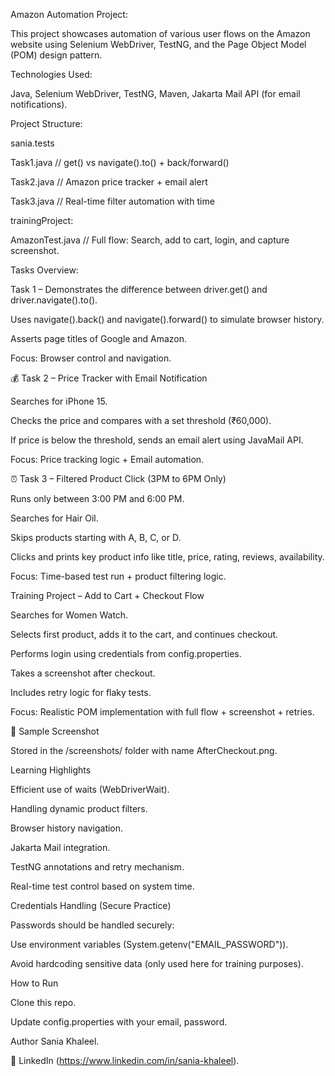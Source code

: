 Amazon Automation Project:

This project showcases automation of various user flows on the Amazon website using Selenium WebDriver, TestNG, and the Page Object Model (POM) design pattern.



Technologies Used:

 Java,
 Selenium WebDriver,
 TestNG,
 Maven,
 Jakarta Mail API (for email notifications).


Project Structure:

sania.tests

 Task1.java // get() vs navigate().to() + back/forward()
 
 Task2.java // Amazon price tracker + email alert
 
 Task3.java // Real-time filter automation with time 
 
 trainingProject:
 
 AmazonTest.java // Full flow: Search, add to cart, login, and capture screenshot.



Tasks Overview:

Task 1 – Demonstrates the difference between driver.get() and driver.navigate().to().

  Uses navigate().back() and navigate().forward() to simulate browser history.
  
  Asserts page titles of Google and Amazon.
  
  Focus: Browser control and navigation.




💰 Task 2 – Price Tracker with Email Notification

 Searches for iPhone 15.
 
 Checks the price and compares with a set threshold (₹60,000).
 
 If price is below the threshold, sends an email alert using JavaMail API.
 
 Focus: Price tracking logic + Email automation.



 ⏰ Task 3 – Filtered Product Click (3PM to 6PM Only)

 Runs only between 3:00 PM and 6:00 PM.
 
 Searches for Hair Oil.
 
 Skips products starting with A, B, C, or D.
 
 Clicks and prints key product info like title, price, rating, reviews, availability.
 
 Focus: Time-based test run + product filtering logic.



 Training Project – Add to Cart + Checkout Flow

 Searches for Women Watch.
 
 Selects first product, adds it to the cart, and continues checkout.
 
 Performs login using credentials from config.properties.
 
 Takes a screenshot after checkout.
 
 Includes retry logic for flaky tests.
 
 Focus: Realistic POM implementation with full flow + screenshot + retries.
 


 📸 Sample Screenshot

Stored in the /screenshots/ folder with name AfterCheckout.png.



 Learning Highlights

 Efficient use of waits (WebDriverWait).
 
 Handling dynamic product filters.
 
 Browser history navigation.
 
 Jakarta Mail integration.
 
 TestNG annotations and retry mechanism.
 
 Real-time test control based on system time.
 


Credentials Handling (Secure Practice)

Passwords should be handled securely:

Use environment variables (System.getenv("EMAIL_PASSWORD")).

Avoid hardcoding sensitive data (only used here for training purposes).



How to Run

Clone this repo.

Update config.properties with your email, password.


Author
Sania Khaleel.

🔗 LinkedIn (https://www.linkedin.com/in/sania-khaleel).



